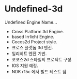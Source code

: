 # Undefined-3d
Undefined Engine Name...
- Cross Platform 3d Engine.
- based Irrlicht Engine.
- Cocos2d Project style.
- 크로스 플랫폼 3d 엔진.
- 일리히트 엔진 기반.
- 코코스2d 스타일의 프로젝트 구성.
- IOS 지원 예정.
- NDK r15c 에서 빌드 테스트 됨
